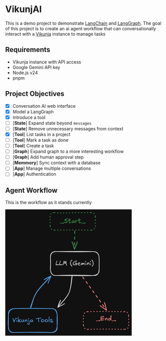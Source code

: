 # VikunjAI

This is a demo project to demonstrate [LangChain](https://js.langchain.com/docs/introduction/) and [LangGraph](https://langchain-ai.github.io/langgraphjs/concepts/). The goal of this project is to create an ai agent workflow that can conversationally interact with a [Vikunja](https://vikunja.io/) instance to manage tasks

## Requirements

* Vikunja instance with API access
* Google Gemini API key
* Node.js v24
* pnpm

## Project Objectives

- [x] Conversation AI web interface
- [x] Model a LangGraph
- [x] Introduce a tool
- [ ] [**State**] Expand state beyond `messages`
- [ ] [**State**] Remove unnecessary messages from context
- [x] [**Tool**] List tasks in a project
- [ ] [**Tool**] Mark a task as done
- [ ] [**Tool**] Create a task
- [ ] [**Graph**] Expand graph to a more interesting workflow
- [ ] [**Graph**] Add human approval step
- [ ] [**Memmory**] Sync context with a database
- [ ] [**App**] Manage multiple conversations
- [ ] [**App**] Authentication

## Agent Workflow

This is the workflow as it stands currently

![Agent Workflow Diagram](./agent-workflow.png "Agent Workflow")
